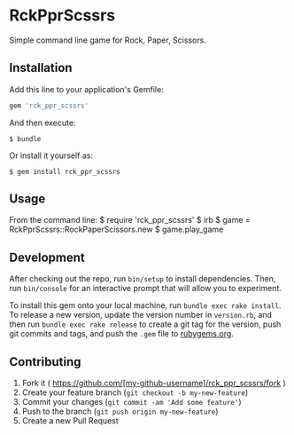 # RckPprScssrs

Simple command line game for Rock, Paper, Scissors.

## Installation

Add this line to your application's Gemfile:

```ruby
gem 'rck_ppr_scssrs'
```

And then execute:

    $ bundle

Or install it yourself as:

    $ gem install rck_ppr_scssrs

## Usage

From the command line:
$ require 'rck_ppr_scssrs'
$ irb
$ game = RckPprScssrs::RockPaperScissors.new
$ game.play_game


## Development

After checking out the repo, run `bin/setup` to install dependencies. Then, run `bin/console` for an interactive prompt that will allow you to experiment.

To install this gem onto your local machine, run `bundle exec rake install`. To release a new version, update the version number in `version.rb`, and then run `bundle exec rake release` to create a git tag for the version, push git commits and tags, and push the `.gem` file to [rubygems.org](https://rubygems.org).

## Contributing

1. Fork it ( https://github.com/[my-github-username]/rck_ppr_scssrs/fork )
2. Create your feature branch (`git checkout -b my-new-feature`)
3. Commit your changes (`git commit -am 'Add some feature'`)
4. Push to the branch (`git push origin my-new-feature`)
5. Create a new Pull Request
